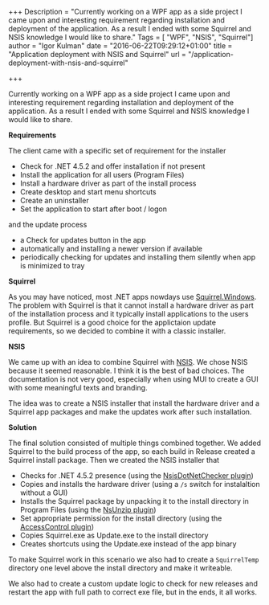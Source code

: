 +++
Description = "Currently working on a WPF app as a side project I came upon and interesting requirement regarding installation and deployment of the application. As a result I ended with some Squirrel and NSIS knowledge I would like to share."
Tags = [ "WPF", "NSIS", "Squirrel"]
author = "Igor Kulman"
date = "2016-06-22T09:29:12+01:00"
title = "Application deployment with NSIS and Squirrel"
url = "/application-deployment-with-nsis-and-squirrel"

+++

Currently working on a WPF app as a side project I came upon and interesting requirement regarding installation and deployment of the application. As a result I ended with some Squirrel and NSIS knowledge I would like to share.

<!--more-->

**Requirements**

The client came with a specific set of requirement for the installer

- Check for .NET 4.5.2 and offer installation if not present
- Install the application for all users (Program Files)
- Install a hardware driver as part of the install process
- Create desktop and start menu shortcuts
- Create an uninstaller
- Set the application to start after boot / logon

and the update process

- a Check for updates button in the app
- automatically and installing a newer version if available
- periodically checking for updates and installing them silently when app is minimized to tray

**Squirrel**

As you may have noticed, most .NET apps nowdays use [Squirrel.Windows](https://github.com/Squirrel/Squirrel.Windows). The problem with Squirrel is that it cannot install a hardware driver as part of the installation process and it typically install applications to the users profile. But Squirrel is a good choice for the applictaion update requirements, so we decided to combine it with a classic installer.

**NSIS**

We came up with an idea to combine Squirrel with [NSIS](http://nsis.sourceforge.net/Main_Page). We chose NSIS because it seemed reasonable. I think it is the best of bad choices. The documentation is not very good, especially when using MUI to create a GUI with some meaningful texts and branding.

The idea was to create a NSIS installer that install the hardware driver and a Squirrel app packages and make the updates work after such installation.

**Solution**

The final solution consisted of multiple things combined together. We added Squirrel to the build process of the app, so each build in Release created a Squirrel install package. Then we created the NSIS installer that

- Checks for .NET 4.5.2 presence (using the [NsisDotNetChecker plugin](https://github.com/ReVolly/NsisDotNetChecker))
- Copies and installs the hardware driver (using a `/s` switch for instalaltion without a GUI)
- Installs the Squirrel package by unpacking it to the install directory in Program Files (using the [NsUnzip plugin](http://nsis.sourceforge.net/NsUnzip_plugin))
- Set appropriate permission for the install directory (using the [AccessControl plugin](http://nsis.sourceforge.net/AccessControl_plug-in))
- Copies Squirrel.exe as Update.exe to the install directory
- Creates shortcuts using the Update.exe instead of the app binary

To make Squirrel work in this scenario we also had to create a `SquirrelTemp` directory one level above the install directory and make it writeable. 

We also had to create a custom update logic to check for new releases and restart the app with full path to correct exe file, but in the ends, it all works.
